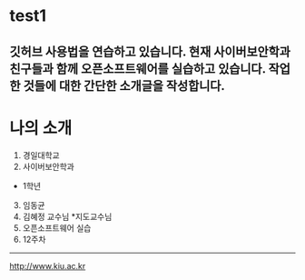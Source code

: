 # test1
깃허브 사용법을 연습하고 있습니다.
현재 사이버보안학과 친구들과 함께 오픈소프트웨어를 실습하고 있습니다.
작업한 것들에 대한 간단한 소개글을 작성합니다.
---
# 나의 소개
1. 경일대학교
2. 사이버보안학과
  * 1학년
3. 임동균
4. 김혜정 교수님
  *지도교수님
5. 오픈소프트웨어 실습
6. 12주차
---
<http://www.kiu.ac.kr>
